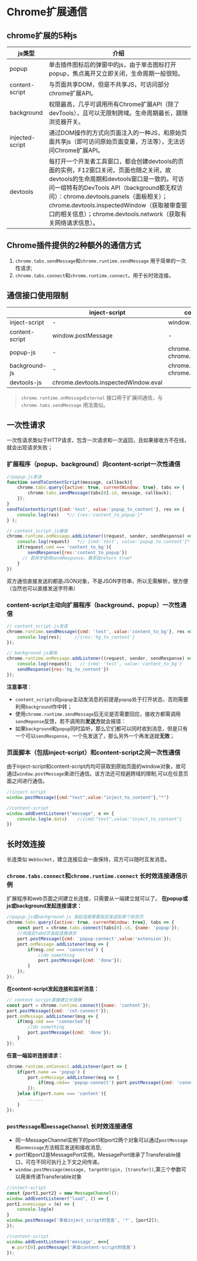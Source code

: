 # Chrome扩展通信

## chrome扩展的5种js

| js类型          | 介绍                                                         |
| --------------- | ------------------------------------------------------------ |
| popup           | 单击插件图标后的弹窗中的js，由于单击图标打开popup，焦点离开又立即关闭，生命周期一般很短。 |
| content-script  | 与页面共享DOM，但是不共享JS，可访问部分chrome扩展API。       |
| background      | 权限最高，几乎可调用所有Chrome扩展API（除了devTools），且可以无限制跨域。生命周期最长，跟随浏览器开关。 |
| injected-script | 通过DOM操作的方式向页面注入的一种JS，和原始页面共享js（即可访问原始页面变量，方法等），无法访问Chrome扩展API。 |
| devtools        | 每打开一个开发者工具窗口，都会创建devtools的页面的实例，F12窗口关闭，页面也随之关闭，故devtools的生命周期和devtools窗口是一致的。可访问一组特有的DevTools API（background都无权访问）：chrome.devtools.panels（面板相关）；chrome.devtools.inspectedWindow（获取被审查窗口的相关信息）；chrome.devtools.network（获取有关网络请求信息）。 |


## Chrome插件提供的2种额外的通信方式

1. `chrome.tabs.sendMessage`和`chrome.runtime.sendMessage` 用于简单的一次性请求;
2. `chrome.tabs.connect`和`chrome.runtime.connect`，用于长时效连接。

## 通信接口使用限制

|                | inject-script                        | content-script                              | popup-js                                          | background                                        |
| -------------- | ------------------------------------ | ------------------------------------------- | ------------------------------------------------- | ------------------------------------------------- |
| inject-script  | -                                    | window.postMessage                          | -                                                 | -                                                 |
| content-script | window.postMessage                   | -                                           | chrome.runtime.sendMessage chrome.runtime.connect | chrome.runtime.sendMessage chrome.runtime.connect |
| popup-js       | -                                    | chrome.tabs.sendMessage chrome.tabs.connect | -                                                 | chrome.runtime.sendMessage chrome.runtime.connect |
| background-js  | -                                    | chrome.tabs.sendMessage chrome.tabs.connect | chrome.tabs.sendMessage chrome.tabs.connect       | -                                                 |
| devtools-js    | chrome.devtools.inspectedWindow.eval |                                             | chrome.runtime.sendMessage                        | chrome.runtime.sendMessage                        |

>`chrome.runtime.onMessageExternal` 接口用于扩展间通信，与`chrome.tabs.sendMessage` 用法类似。

## 一次性请求
 一次性请求类似于HTTP请求，包含一次请求和一次返回，且如果接收方不在线，就会出现请求失败；
### 扩展程序（popup、background）向content-script一次性通信

```javascript
//popup.js发送
function sendToContentScript(message, callback){
	chrome.tabs.query({active: true, currentWindow: true}, tabs => {
		chrome.tabs.sendMessage(tabs[0].id, message, callback);
	});
}
sendToContentScript({cmd:'test', value:'popup_to_content'}, res => {
	console.log(res)   *// {res:'content_to_popup'}*
} );

// content_script.js接收
chrome.runtime.onMessage.addListener((request, sender, sendResponse) => {
	console.log(request)   *// {cmd:'test', value:'popup_to_content'}*
	if(request.cmd === 'content_to_bg'){
		sendResponse({res:'content_to_popup'})
	  // 若异步使用sendResponse，需添加return true*
	}
})
```
双方通信直接发送的都是JSON对象，不是JSON字符串，所以无需解析，很方便（当然也可以直接发送字符串）
###  content-script主动向扩展程序（background、popup）一次性通信

```javascript
// content_script.js发送
chrome.runtime.sendMessage({cmd: 'test', value:'content_to_bg'}, res => {
	console.log(res);     //{res:'bg_to_content'}
});

// background.js接收
chrome.runtime.onMessage.addListener((request, sender, sendResponse) => {
	console.log(request);   // {cmd: 'test', value:'content_to_bg'}
	sendResponse({res:'bg_to_content'})
});
```

**注意事项**：

- `content_scripts`向`popup`主动发消息的前提是`popup`处于打开状态，否则需要利用`background`作中转；
- 使用`chrome.runtime.sendMessage`后无论是否需要回应，接收方都需调用`sendReponse`反馈，若不调用则**发送方**就会报错：
- 如果`background`和`popup`同时监听，那么它们都可以同时收到消息，但是只有一个可以`sendResponse`，一个先发送了，那么另外一个再发送就**无效**；


### 页面脚本（包括inject-script）和content-script之间一次性通信

由于inject-script和content-script内均可获取到原始页面的window对象，故可通过`window.postMessage`来进行通信。该方法还可规避跨域的限制,可以在任意页面之间进行通信。
```jsx
//inject-script
window.postMessage({cmd:"test",value:"inject_to_content"},"*")

//content-script
window.addEventListener("message", e => {
	console.log(e.data)    //{cmd:"test",value:"inject_to_content"}
})
```
## 长时效连接
长连类似 `WebSocket`，建立连接后会一直保持，双方可以随时互发消息。
### `chrome.tabs.connect`和`chrome.runtime.connect` 长时效连接通信示例
扩展程序和web页面之间建立长连接，只需要从一端建立就可以了。
**在popup或js或background发起连接请求：**
```javascript
//popup.js或background.js 发起连接需要指定发送到某个标签页
chrome.tabs.query({active: true, currentWindow: true}, tabs => {
	const port = chrome.tabs.connect(tabs[0].id, {name: 'popup'});
	//向指定tabd页发起连接请求
	port.postMessage({cmd: 'popup-connect',value:'extension'});
	port.onMessage.addListener(msg => {
		if(msg.cmd === 'connected') {
			//do something
			port.postMessage({cmd: 'done'});
		}
	});
});
```

**在content-script发起连接和监听消息：**

```javascript
// content-script直接建立长链接
const port = chrome.runtime.connect({name: 'content'});
port.postMessage({cmd: 'cnt-connect'});
port.onMessage.addListener(msg => {
	if(msg.cmd === 'connected'){
		//do something
		port.postMessage({cmd: 'done'});
	}
});
```

**任意一端监听连接请求：**

```javascript
chrome.runtime.onConnect.addListener(port => {
	if(port.name == 'popup') {
		port.onMessage.addListener(msg => {
			if(msg.cmd== 'popup-connect') port.postMessage({cmd: 'connnected'});
		});
	}else if(port.name === 'content'){
		......
	}
});
```
### `postMessage`和`messageChannel` 长时效连接通信
- 同一MessageChannel实例下的port1和port2两个对象可以通过`postMessage`和`onmessage`方法相互发送和接收消息;
- port1和port2是MessagePort实例，MessagePort继承了Transferable接口，可在不同可执行上下文之间传递。
- `window.postMessage(message, targetOrigin, [transfer])`,第三个参数可以用来传递Transferable对象
```javascript 
//inject-script
const {port1,port2} = new MessageChannel();
window.addEventListener("load", () => {
port1.onmessage = (e) => {
	console.log(e)
}
window.postMessage('来自inject_script的信息', '*', [port2]);
});

//content-script
window.addEventListener('message', e=>{
  e.port[0].postMessage('来自content-script的信息')
});
```
